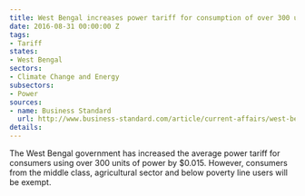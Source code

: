 ```yaml
---
title: West Bengal increases power tariff for consumption of over 300 units
date: 2016-08-31 00:00:00 Z
tags:
- Tariff
states:
- West Bengal
sectors:
- Climate Change and Energy
subsectors:
- Power
sources:
- name: Business Standard
  url: http://www.business-standard.com/article/current-affairs/west-bengal-govt-spares-bpl-agri-and-middleclass-from-tariff-hike-116082500764_1.html
details: 
---
```


The West Bengal government has increased the average power tariff for consumers using over 300 units of power by $0.015. However, consumers from the middle class, agricultural sector and below poverty line users will be exempt.
